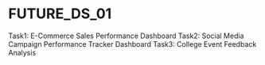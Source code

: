 # FUTURE_DS_01
Task1: E-Commerce Sales Performance Dashboard
Task2: Social Media Campaign Performance Tracker Dashboard
Task3: College Event Feedback Analysis
